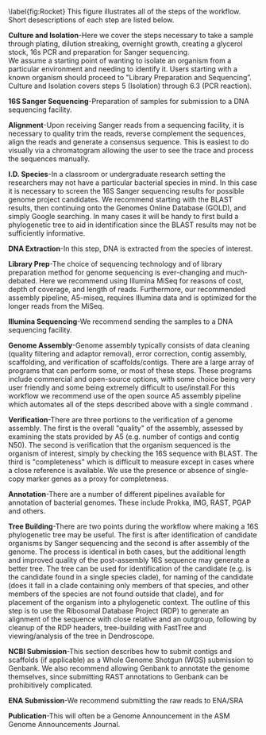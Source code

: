 \label{fig:Rocket} This figure illustrates all of the steps of the workflow. Short desescriptions of each step are listed below.

**Culture and Isolation**-Here we cover the steps necessary to take a sample through plating, dilution streaking, overnight growth, creating a glycerol stock, 16s PCR and preparation for Sanger sequencing.    
We assume a starting point of wanting to isolate an organism from a particular environment and needing to identify it.  Users starting with a known organism should proceed to "Library Preparation and Sequencing”.
Culture and Isolation covers steps 5 (Isolation) through 6.3 (PCR reaction).

**16S Sanger Sequencing**-Preparation of samples for submission to a DNA sequencing facility.

**Alignment**-Upon receiving Sanger reads from a sequencing facility, it is necessary to quality trim the reads, reverse complement the sequences, align the reads and generate a consensus sequence. This is easiest to do visually via a chromatogram allowing the user to see the trace and process the sequences manually.

**I.D. Species**-In a classroom or undergraduate research setting the researchers may not have a particular bacterial species in mind.  In this case it is necessary to screen the 16S Sanger sequencing results for possible genome project candidates.   We recommend starting with the BLAST results, then continuing onto the Genomes Online Database (GOLD), and simply Google searching.   In many cases it will be handy to first build a phylogenetic tree to aid in identification since the BLAST results may not be sufficiently informative.

**DNA Extraction**-In this step, DNA is extracted from the species of interest.

**Library Prep**-The choice of sequencing technology and of library preparation method for genome sequencing is ever-changing and much-debated.   Here we recommend using Illumina MiSeq for reasons of cost, depth of coverage, and length of reads.   Furthermore, our recommended assembly pipeline, A5-miseq, requires Illumina data and is optimized for the longer reads from the MiSeq.

**Illumina Sequencing**-We recommend sending the samples to a DNA sequencing facility.

**Genome Assembly**-Genome assembly typically consists of data cleaning (quality filtering and adaptor removal), error correction, contig assembly, scaffolding, and verification of scaffolds/contigs.  There are a large array of programs that can perform some, or most of these steps.  These programs include commercial and open-source options, with some choice being very user friendly and some being extremely difficult to use/install.For this workflow we recommend use of the open source A5 assembly pipeline which automates all of the steps described above with a single command . 

**Verification**-There are three portions to the verification of a genome assembly.  The first is the overall "quality" of the assembly, assessed by examining the stats provided by A5 (e.g. number of contigs and contig N50).  The second is verification that the organism sequenced is the organism of interest, simply by checking the 16S sequence with BLAST.  The third is "completeness" which is difficult to measure except in cases where a close reference is available.  We use the presence or absence of single-copy marker genes as a proxy for completeness. 

**Annotation**-There are a number of different pipelines available for annotation of bacterial genomes.  These include Prokka, IMG, RAST, PGAP and others.

**Tree Building**-There are two points during the workflow where making a 16S phylogenetic tree may be useful.  The first is after identification of candidate organisms by Sanger sequencing and the second is after assembly of the genome.   The process is identical in both cases, but the additional length and improved quality of the post-assembly 16S sequence may generate a better tree.  The tree can be used for identification of the candidate (e.g. is the candidate found in a single species clade), for naming of the candidate (does it fall in a clade containing only members of that species, and other members of the species are not found outside that clade), and for placement of the organism into a phylogenetic context.
The outline of this step is to use the Ribosomal Database Project (RDP) to generate an alignment of the sequence with close relative and an outgroup, following by cleanup of the RDP headers, tree-building with FastTree and viewing/analysis of the tree in Dendroscope.

**NCBI Submission**-This section describes how to submit contigs and scaffolds (if applicable) as a Whole Genome Shotgun (WGS) submission to Genbank.  We also recommend allowing Genbank to annotate the genome themselves, since submitting RAST annotations to Genbank can be prohibitively complicated.

**ENA Submission**-We recommend submitting the raw reads to ENA/SRA

**Publication**-This will often be a Genome Announcement in the ASM Genome Announcements Journal.
